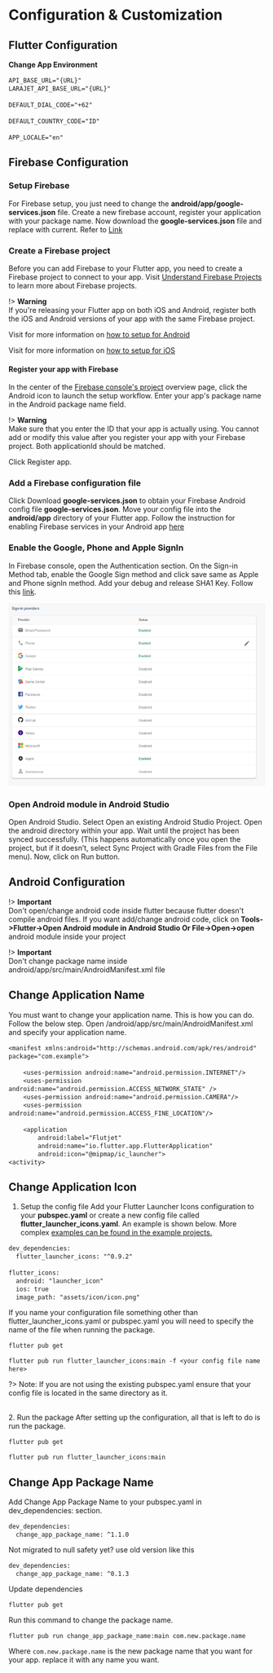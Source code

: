 # Configuration & Customization

## Flutter Configuration

**Change App Environment**

```
API_BASE_URL="{URL}"
LARAJET_API_BASE_URL="{URL}"

DEFAULT_DIAL_CODE="+62"

DEFAULT_COUNTRY_CODE="ID"

APP_LOCALE="en"
```




## Firebase Configuration

### Setup Firebase

For Firebase setup, you just need to change the **android/app/google-services.json** file.
Create a new firebase account, register your application with your package name.
Now download the **google-services.json** file and replace with current.
Refer to [Link](https://firebase.google.com/docs/android/setup)


### Create a Firebase project

Before you can add Firebase to your Flutter app, you need to create a Firebase project to connect to your app. Visit [Understand Firebase Projects](https://firebase.google.com/docs/projects/learn-more) to learn more about Firebase projects.


!> **Warning**<br>
If you're releasing your Flutter app on both iOS and Android, register both the iOS and Android versions of your app with the same Firebase project.

Visit for more information on [how to setup for Android](https://firebase.google.com/docs/flutter/setup?platform=android)

Visit for more information on [how to setup for iOS](https://firebase.google.com/docs/flutter/setup?platform=ios)


#### Register your app with Firebase

In the center of the [Firebase console's project](https://console.firebase.google.com/u/0/?pli=1) overview page, click the Android icon to launch the setup workflow.
Enter your app's package name in the Android package name field.

!> **Warning**<br>
Make sure that you enter the ID that your app is actually using. You cannot add or modify this value after you register your app with your Firebase project. Both applicationId should be matched.

Click Register app.


### Add a Firebase configuration file

Click Download **google-services.json** to obtain your Firebase Android config file **google-services.json**.
Move your config file into the **android/app** directory of your Flutter app.
Follow the instruction for enabling Firebase services in your Android app [here](https://firebase.google.com/docs/flutter/setup?platform=android)


### Enable the Google, Phone and Apple SignIn

In Firebase console, open the Authentication section.
On the Sign-in Method tab, enable the Google Sign method and click save same as Apple and Phone signIn method.
Add your debug and release SHA1 Key. Follow this [link](https://stackoverflow.com/questions/51845559/generate-sha-1-for-flutter-react-native-android-native-app).

![image info](./images/signWithSocial.png)

### Open Android module in Android Studio

Open Android Studio.
Select Open an existing Android Studio Project.
Open the android directory within your app.
Wait until the project has been synced successfully. (This happens automatically once you open the project, but if it doesn’t, select Sync Project with Gradle Files from the File menu).
Now, click on Run button.




## Android Configuration

!> **Important** <br>
Don't open/change android code inside flutter because flutter doesn't compile android files.
If you want add/change android code, click on
**Tools->Flutter->Open Android module in Android Studio Or File->Open->open** android module inside your project

!> **Important** <br>
Don't change package name inside android/app/src/main/AndroidManifest.xml file




## Change Application Name

You must want to change your application name. This is how you can do. Follow the below step.
Open /android/app/src/main/AndroidManifest.xml and specify your application name.
```
<manifest xmlns:android="http://schemas.android.com/apk/res/android" package="com.example">
                    
    <uses-permission android:name="android.permission.INTERNET"/>
    <uses-permission android:name="android.permission.ACCESS_NETWORK_STATE" />
    <uses-permission android:name="android.permission.CAMERA"/>
    <uses-permission android:name="android.permission.ACCESS_FINE_LOCATION"/>

    <application
        android:label="Flutjet"
        android:name="io.flutter.app.FlutterApplication"
        android:icon="@mipmap/ic_launcher">
<activity>
```




## Change Application Icon

1. Setup the config file
Add your Flutter Launcher Icons configuration to your **pubspec.yaml** or create a new config file called **flutter_launcher_icons.yaml**. An example is shown below. More complex [examples can be found in the example projects.](https://github.com/fluttercommunity/flutter_launcher_icons/tree/master/example)

```
dev_dependencies:
  flutter_launcher_icons: "^0.9.2"

flutter_icons:
  android: "launcher_icon"
  ios: true
  image_path: "assets/icon/icon.png"
```

If you name your configuration file something other than flutter_launcher_icons.yaml or pubspec.yaml you will need to specify the name of the file when running the package.

```
flutter pub get
```
```
flutter pub run flutter_launcher_icons:main -f <your config file name here>
```

?> Note: If you are not using the existing pubspec.yaml ensure that your config file is located in the same directory as it.

<br>
2. Run the package
After setting up the configuration, all that is left to do is run the package.

```
flutter pub get
```
```
flutter pub run flutter_launcher_icons:main
```




## Change App Package Name

Add Change App Package Name to your pubspec.yaml in dev_dependencies: section.

```
dev_dependencies: 
  change_app_package_name: ^1.1.0
```

Not migrated to null safety yet? use old version like this

```
dev_dependencies: 
  change_app_package_name: ^0.1.3
```

Update dependencies
```
flutter pub get
```
Run this command to change the package name.
```
flutter pub run change_app_package_name:main com.new.package.name
```
Where ```com.new.package.name``` is the new package name that you want for your app. replace it with any name you want.
